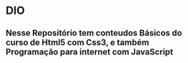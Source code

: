 # DIO

## Nesse Repositório tem conteudos Básicos do curso de Html5 com Css3, e também Programação para internet com JavaScript 
